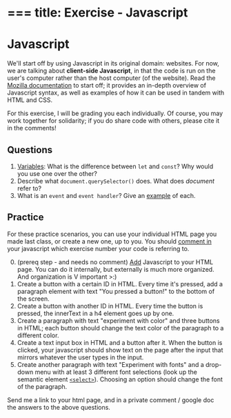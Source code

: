===
title: Exercise - Javascript 
===

# Javascript

We'll start off by using Javascript in its original domain: websites. For now, we are talking about **client-side Javascript**, in that the code is run on the user's computer rather than the host computer (of the website).
Read the [Mozilla documentation](https://developer.mozilla.org/en-US/docs/Learn/JavaScript) to start off; it provides an in-depth overview of Javascript syntax, as well
as examples of how it can be used in tandem with HTML and CSS.

For this exercise, I will be grading you each individually. Of course, you may work together for solidarity; if you do share code with others, please cite it in the comments!

## Questions

1. [Variables](https://developer.mozilla.org/en-US/docs/Learn/JavaScript/First_steps/A_first_splash#adding_variables_to_store_our_data): What is the difference between `let` and `const`? Why would you use one over the other?
2. Describe what `document.querySelector()` does. What does *document* refer to?
3. What is an `event` and `event handler`? Give an [example](https://developer.mozilla.org/en-US/docs/Learn/JavaScript/Building_blocks/Events) of each.

## Practice

For these practice scenarios, you can use your individual HTML page you made last class, or create a new one, up to you. You should [comment in](https://developer.mozilla.org/en-US/docs/Learn/JavaScript/First_steps/What_is_JavaScript#comments) your javascript which exercise number your code is referring to.

0. (prereq step - and needs no comment) [Add](https://developer.mozilla.org/en-US/docs/Learn/JavaScript/First_steps/What_is_JavaScript#external_javascript) Javascript to your HTML page. You can do it internally, but externally is much more organized. And organization is V important >:)
1. Create a button with a certain ID in HTML. Every time it's pressed, add a paragraph element with text "You pressed a button!" to the bottom of the screen.
2. Create a button with another ID in HTML. Every time the button is pressed, the innerText in a h4 element goes up by one.
3. Create a paragraph with text "experiment with color" and three buttons in HTML; each button should change the text color of the paragraph to a different color.
4. Create a text input box in HTML and a button after it. When the button is clicked, your javascript should show text on the page after the input that mirrors whatever the user types in the input.
5. Create another paragraph with text "Experiment with fonts" and a drop-down menu with at least 3 different font selections (look up the semantic element [`<select>`](https://developer.mozilla.org/en-US/docs/Web/HTML/Element/select)). Choosing an option should
change the font of the paragraph.

Send me a link to your html page, and in a private comment / google doc the answers to the above questions.

